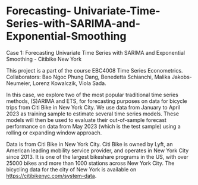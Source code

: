 # Forecasting- Univariate-Time-Series-with-SARIMA-and-Exponential-Smoothing
Case 1: Forecasting Univariate Time Series with SARIMA and Exponential Smoothing - Citibike New York

This project is a part of the course EBC4008 Time Series Econometrics. Collaborators: Bao Ngoc Phung Dang, Benedetta Schianchi, Malika Jakobs-Neumeier, Lorenz Kowalczik, Viola Sada. 

In this case, we explore two of the most popular traditional time series methods, (S)ARIMA and ETS, for forecasting purposes on data for bicycle trips from Citi Bike in New York City. We use data from January to April 2023 as training sample to estimate several time series models. These models will then be used to evaluate their out-of-sample forecast performance on data from May 2023 (which is the test sample) using a rolling or expanding window approach.

Data is from Citi Bike in New York City. Citi Bike is owned by Lyft, an American leading mobility service provider, and operates in New York City since 2013. It is one of the largest bikeshare programs in the US, with over 25000 bikes and more than 1000 stations across New York City. The bicycling data for the city of New York is available on https://citibikenyc.com/system-data.
